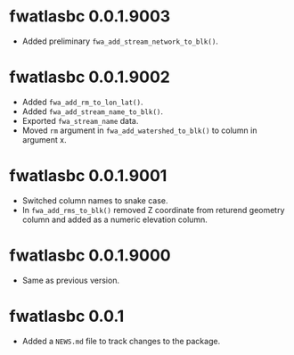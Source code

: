 <!-- NEWS.md is maintained by https://cynkra.github.io/fledge, do not edit -->

# fwatlasbc 0.0.1.9003

- Added preliminary `fwa_add_stream_network_to_blk()`.

# fwatlasbc 0.0.1.9002

- Added `fwa_add_rm_to_lon_lat()`.
- Added `fwa_add_stream_name_to_blk()`.
- Exported `fwa_stream_name` data.
- Moved `rm` argument in `fwa_add_watershed_to_blk()` to column in argument x.

# fwatlasbc 0.0.1.9001

- Switched column names to snake case.
- In `fwa_add_rms_to_blk()` removed Z coordinate from returend geometry column and added as a numeric elevation column.

# fwatlasbc 0.0.1.9000

- Same as previous version.


# fwatlasbc 0.0.1

* Added a `NEWS.md` file to track changes to the package.
